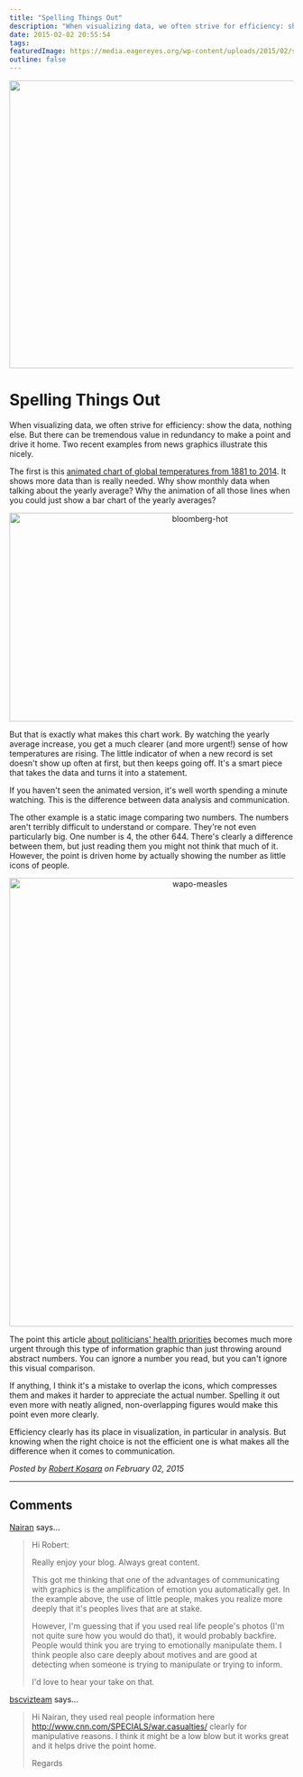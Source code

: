 ```yaml
---
title: "Spelling Things Out"
description: "When visualizing data, we often strive for efficiency: show the data, nothing else. But there can be tremendous value in redundancy to make a point and drive it home. Two recent examples from news graphics illustrate this nicely."
date: 2015-02-02 20:55:54
tags: 
featuredImage: https://media.eagereyes.org/wp-content/uploads/2015/02/spelling-teaser.gif
outline: false
---
```


<p align="center"><img src="https://media.eagereyes.org/wp-content/uploads/2015/02/spelling-teaser.gif" alt="" width="825" height="510" /></p>

# Spelling Things Out

When visualizing data, we often strive for efficiency: show the data, nothing else. But there can be tremendous value in redundancy to make a point and drive it home. Two recent examples from news graphics illustrate this nicely.

The first is this <a href="http://www.bloomberg.com/graphics/2014-hottest-year-on-record/">animated chart of global temperatures from 1881 to 2014</a>. It shows more data than is really needed. Why show monthly data when talking about the yearly average? Why the animation of all those lines when you could just show a bar chart of the yearly averages?

<p align="center"><a href="http://www.bloomberg.com/graphics/2014-hottest-year-on-record/"><img class="aligncenter size-medium wp-image-8696" src="https://media.eagereyes.org/wp-content/uploads/2015/02/bloomberg-hot.png" alt="bloomberg-hot" width="660" height="370" /></a></p>

But that is exactly what makes this chart work. By watching the yearly average increase, you get a much clearer (and more urgent!) sense of how temperatures are rising. The little indicator of when a new record is set doesn't show up often at first, but then keeps going off. It's a smart piece that takes the data and turns it into a statement.

If you haven't seen the animated version, it's well worth spending a minute watching. This is the difference between data analysis and communication.

The other example is a static image comparing two numbers. The numbers aren't terribly difficult to understand or compare. They're not even particularly big. One number is 4, the other 644. There's clearly a difference between them, but just reading them you might not think that much of it. However, the point is driven home by actually showing the number as little icons of people.

<p align="center"><a href="http://www.washingtonpost.com/blogs/the-fix/wp/2015/02/02/why-measles-should-be-the-thing-that-freaks-politicians-out/"><img class="aligncenter size-medium wp-image-8697" src="https://media.eagereyes.org/wp-content/uploads/2015/02/wapo-measles.png" alt="wapo-measles" width="660" height="795" /></a></p>

The point this article <a href="http://www.washingtonpost.com/blogs/the-fix/wp/2015/02/02/why-measles-should-be-the-thing-that-freaks-politicians-out/">about politicians' health priorities</a> becomes much more urgent through this type of information graphic than just throwing around abstract numbers. You can ignore a number you read, but you can't ignore this visual comparison.

If anything, I think it's a mistake to overlap the icons, which compresses them and makes it harder to appreciate the actual number. Spelling it out even more with neatly aligned, non-overlapping figures would make this point even more clearly.

Efficiency clearly has its place in visualization, in particular in analysis. But knowing when the right choice is not the efficient one is what makes all the difference when it comes to communication.


_Posted by <a href="/about">Robert Kosara</a> on February 02, 2015_


<aside class="comments">

---
## Comments

<a href="http://www.blogdelinversor.com" rel="nofollow noopener" target="_blank">Nairan</a> says…
>	Hi Robert:
>	
>	Really enjoy your blog. Always great content.
>	
>	This got me thinking that one of the advantages of communicating with graphics is the amplification of emotion you automatically get. In the example above, the use of little people, makes you realize more deeply that it's peoples lives that are at stake.
>	
>	However, I'm guessing that if you used real life people's photos (I'm not quite sure how you would do that), it would probably backfire. People would think you are trying to emotionally manipulate them. I think people also care deeply about motives and are good at detecting when someone is trying to manipulate or trying to inform.
>	
>	I'd love to hear your take on that.

<a href="http://vizteam.wordpress.com" rel="nofollow noopener" target="_blank">bscvizteam</a> says…
>	Hi Nairan, they used real people information here http://www.cnn.com/SPECIALS/war.casualties/ clearly for manipulative reasons. I think it might be a low blow but it works great and it helps drive the point home.
>	
>	Regards

</aside>

